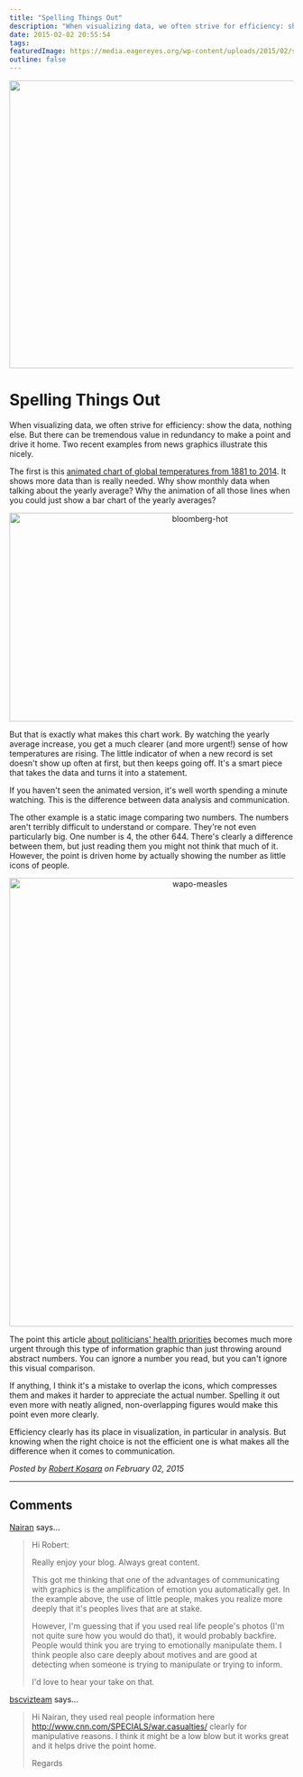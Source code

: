 ```yaml
---
title: "Spelling Things Out"
description: "When visualizing data, we often strive for efficiency: show the data, nothing else. But there can be tremendous value in redundancy to make a point and drive it home. Two recent examples from news graphics illustrate this nicely."
date: 2015-02-02 20:55:54
tags: 
featuredImage: https://media.eagereyes.org/wp-content/uploads/2015/02/spelling-teaser.gif
outline: false
---
```


<p align="center"><img src="https://media.eagereyes.org/wp-content/uploads/2015/02/spelling-teaser.gif" alt="" width="825" height="510" /></p>

# Spelling Things Out

When visualizing data, we often strive for efficiency: show the data, nothing else. But there can be tremendous value in redundancy to make a point and drive it home. Two recent examples from news graphics illustrate this nicely.

The first is this <a href="http://www.bloomberg.com/graphics/2014-hottest-year-on-record/">animated chart of global temperatures from 1881 to 2014</a>. It shows more data than is really needed. Why show monthly data when talking about the yearly average? Why the animation of all those lines when you could just show a bar chart of the yearly averages?

<p align="center"><a href="http://www.bloomberg.com/graphics/2014-hottest-year-on-record/"><img class="aligncenter size-medium wp-image-8696" src="https://media.eagereyes.org/wp-content/uploads/2015/02/bloomberg-hot.png" alt="bloomberg-hot" width="660" height="370" /></a></p>

But that is exactly what makes this chart work. By watching the yearly average increase, you get a much clearer (and more urgent!) sense of how temperatures are rising. The little indicator of when a new record is set doesn't show up often at first, but then keeps going off. It's a smart piece that takes the data and turns it into a statement.

If you haven't seen the animated version, it's well worth spending a minute watching. This is the difference between data analysis and communication.

The other example is a static image comparing two numbers. The numbers aren't terribly difficult to understand or compare. They're not even particularly big. One number is 4, the other 644. There's clearly a difference between them, but just reading them you might not think that much of it. However, the point is driven home by actually showing the number as little icons of people.

<p align="center"><a href="http://www.washingtonpost.com/blogs/the-fix/wp/2015/02/02/why-measles-should-be-the-thing-that-freaks-politicians-out/"><img class="aligncenter size-medium wp-image-8697" src="https://media.eagereyes.org/wp-content/uploads/2015/02/wapo-measles.png" alt="wapo-measles" width="660" height="795" /></a></p>

The point this article <a href="http://www.washingtonpost.com/blogs/the-fix/wp/2015/02/02/why-measles-should-be-the-thing-that-freaks-politicians-out/">about politicians' health priorities</a> becomes much more urgent through this type of information graphic than just throwing around abstract numbers. You can ignore a number you read, but you can't ignore this visual comparison.

If anything, I think it's a mistake to overlap the icons, which compresses them and makes it harder to appreciate the actual number. Spelling it out even more with neatly aligned, non-overlapping figures would make this point even more clearly.

Efficiency clearly has its place in visualization, in particular in analysis. But knowing when the right choice is not the efficient one is what makes all the difference when it comes to communication.


_Posted by <a href="/about">Robert Kosara</a> on February 02, 2015_


<aside class="comments">

---
## Comments

<a href="http://www.blogdelinversor.com" rel="nofollow noopener" target="_blank">Nairan</a> says…
>	Hi Robert:
>	
>	Really enjoy your blog. Always great content.
>	
>	This got me thinking that one of the advantages of communicating with graphics is the amplification of emotion you automatically get. In the example above, the use of little people, makes you realize more deeply that it's peoples lives that are at stake.
>	
>	However, I'm guessing that if you used real life people's photos (I'm not quite sure how you would do that), it would probably backfire. People would think you are trying to emotionally manipulate them. I think people also care deeply about motives and are good at detecting when someone is trying to manipulate or trying to inform.
>	
>	I'd love to hear your take on that.

<a href="http://vizteam.wordpress.com" rel="nofollow noopener" target="_blank">bscvizteam</a> says…
>	Hi Nairan, they used real people information here http://www.cnn.com/SPECIALS/war.casualties/ clearly for manipulative reasons. I think it might be a low blow but it works great and it helps drive the point home.
>	
>	Regards

</aside>

